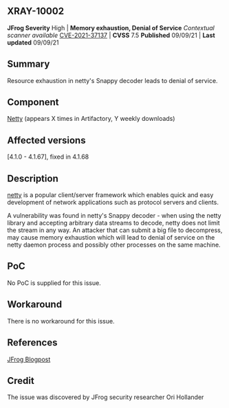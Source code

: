 ## XRAY-10002

**JFrog Severity** High | **Memory exhaustion, Denial of Service**
*Contextual scanner available*
[CVE-2021-37137](https://nvd.nist.gov/vuln/detail/CVE-2021-37137) | **CVSS** 7.5
**Published** 09/09/21 | **Last updated** 09/09/21

Summary
-------------------
Resource exhaustion in netty's Snappy decoder leads to denial of service.

Component
-------------------
[Netty](https://github.com/netty/netty) (appears X times in Artifactory, Y weekly downloads)

Affected versions
-------------------
[4.1.0 - 4.1.67], fixed in 4.1.68

Description
-------------------
[netty](https://github.com/netty/netty) is a popular client/server framework which enables quick and easy development of network applications such as protocol servers and clients.

A vulnerability was found in netty's Snappy decoder - when using the netty library and accepting arbitrary data streams to decode, netty does not limit the stream in any way.
An attacker that can submit a big file to decompress, may cause memory exhaustion which will lead to denial of service on the netty daemon process and possibly other processes on the same machine.

PoC
-------------------
No PoC is supplied for this issue.

Workaround
-------------------
There is no workaround for this issue.

References
-------------------
[JFrog Blogpost](https://jfrog.com/blog/cve-2021-37136-cve-2021-37137-denial-of-service-dos-in-nettys-decompressors/)

Credit
-------------------
The issue was discovered by JFrog security researcher Ori Hollander

